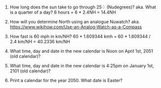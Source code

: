 1. How long does the sun take to go through 25♢ (Nudegrees)?
    aka. What is a quarter of a day?
    6 hours = 6 * 2.4NH = 14.4NH

2. How will you determine North using an analogue Nuwatch?
    aka. https://www.wikihow.com/Use-an-Analog-Watch-as-a-Compass

3. How fast is 60 mph in km/NH?
    60 * 1.609344 kmh = 60 * 1.609344 / 2.4 km/NH = 40.2336 km/NH

4. What time, day and date in the new calendar is Noon on April 1st, 2051 (old calendar)?
    

5. What time, day and date in the new calendar is 4:25pm on January 1st, 2101 (old calendar)?


6. Print a calendar for the year 2050. What date is Easter?

